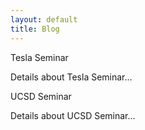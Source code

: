 ```yaml
---
layout: default
title: Blog
---
```


<div class="blog-container">
  <div class="blog-post">
    <div class="blog-title" onclick="this.nextElementSibling.classList.toggle('open')">
      Tesla Seminar
    </div>
    <div class="blog-content">
      <p>Details about Tesla Seminar...</p>
    </div>
  </div>
  <div class="blog-post">
    <div class="blog-title" onclick="this.nextElementSibling.classList.toggle('open')">
      UCSD Seminar
    </div>
    <div class="blog-content">
      <p>Details about UCSD Seminar...</p>
    </div>
  </div>
</div>
